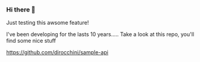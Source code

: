 ### Hi there 👋
Just testing this awsome feature!

I've been developing for the lasts 10 years..... 
Take a look at this repo, you'll find some nice stuff

https://github.com/dirocchini/sample-api


<!--
**dirocchini/dirocchini** is a ✨ _special_ ✨ repository because its `README.md` (this file) appears on your GitHub profile.

Here are some ideas to get you started:

- 🔭 I’m currently working on ...
- 🌱 I’m currently learning ...
- 👯 I’m looking to collaborate on ...
- 🤔 I’m looking for help with ...
- 💬 Ask me about ...
- 📫 How to reach me: ...
- 😄 Pronouns: ...
- ⚡ Fun fact: ...
-->
